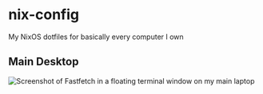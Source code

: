 # nix-config
My NixOS dotfiles for basically every computer I own

## Main Desktop
![Screenshot of Fastfetch in a floating terminal window on my main laptop](./assets/img/desktop-fastfetch.png)


